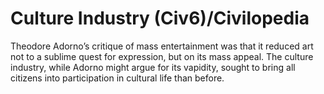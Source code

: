 # Culture Industry (Civ6)/Civilopedia

Theodore Adorno’s critique of mass entertainment was that it reduced art not to a sublime quest for expression, but on its mass appeal. The culture industry, while Adorno might argue for its vapidity, sought to bring all citizens into participation in cultural life than before.